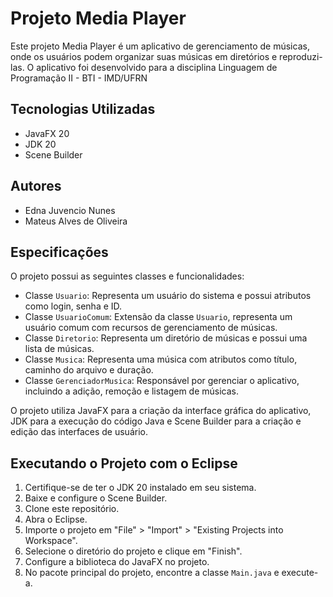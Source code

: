 # Projeto Media Player

Este projeto Media Player é um aplicativo de gerenciamento de músicas, onde os usuários podem organizar suas músicas em diretórios e reproduzi-las. O aplicativo foi desenvolvido para a disciplina Linguagem de Programação II - BTI - IMD/UFRN

## Tecnologias Utilizadas

- JavaFX 20
- JDK 20
- Scene Builder

## Autores

- Edna Juvencio Nunes
- Mateus Alves de Oliveira

## Especificações

O projeto possui as seguintes classes e funcionalidades:

- Classe `Usuario`: Representa um usuário do sistema e possui atributos como login, senha e ID.
- Classe `UsuarioComum`: Extensão da classe `Usuario`, representa um usuário comum com recursos de gerenciamento de músicas.
- Classe `Diretorio`: Representa um diretório de músicas e possui uma lista de músicas.
- Classe `Musica`: Representa uma música com atributos como título, caminho do arquivo e duração.
- Classe `GerenciadorMusica`: Responsável por gerenciar o aplicativo, incluindo a adição, remoção e listagem de músicas.

O projeto utiliza JavaFX para a criação da interface gráfica do aplicativo, JDK para a execução do código Java e Scene Builder para a criação e edição das interfaces de usuário.

## Executando o Projeto com o Eclipse

1. Certifique-se de ter o JDK 20 instalado em seu sistema.
2. Baixe e configure o Scene Builder.
3. Clone este repositório.
4. Abra o Eclipse.
5. Importe o projeto em "File" > "Import" > "Existing Projects into Workspace".
6. Selecione o diretório do projeto e clique em "Finish".
7. Configure a biblioteca do JavaFX no projeto.
8. No pacote principal do projeto, encontre a classe `Main.java` e execute-a.

